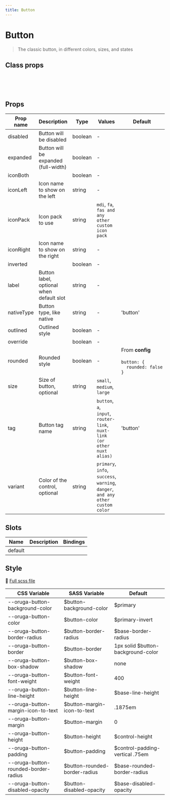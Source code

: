 ```yaml
---
title: Button
---
```


# Button

<div class="vp-doc">

> The classic button, in different colors, sizes, and states

</div>
<example-button />

## Class props

<br />

<inspector-button-viewer />

<br />
<br />

<div class="vp-doc">

## Props

| Prop name  | Description                              | Type    | Values                                                                          | Default                                                                                                                              |
| ---------- | ---------------------------------------- | ------- | ------------------------------------------------------------------------------- | ------------------------------------------------------------------------------------------------------------------------------------ |
| disabled   | Button will be disabled                  | boolean | -                                                                               |                                                                                                                                      |
| expanded   | Button will be expanded (full-width)     | boolean | -                                                                               |                                                                                                                                      |
| iconBoth   |                                          | boolean | -                                                                               |                                                                                                                                      |
| iconLeft   | Icon name to show on the left            | string  | -                                                                               |                                                                                                                                      |
| iconPack   | Icon pack to use                         | string  | `mdi`, `fa`, `fas and any other custom icon pack`                               |                                                                                                                                      |
| iconRight  | Icon name to show on the right           | string  | -                                                                               |                                                                                                                                      |
| inverted   |                                          | boolean | -                                                                               |                                                                                                                                      |
| label      | Button label, optional when default slot | string  | -                                                                               |                                                                                                                                      |
| nativeType | Button type, like native                 | string  | -                                                                               | 'button'                                                                                                                             |
| outlined   | Outlined style                           | boolean | -                                                                               |                                                                                                                                      |
| override   |                                          | boolean | -                                                                               |                                                                                                                                      |
| rounded    | Rounded style                            | boolean | -                                                                               | <div>From <b>config</b></div><br><code style='white-space: nowrap; padding: 0;'> button: {<br>&nbsp;&nbsp;rounded: false<br>}</code> |
| size       | Size of button, optional                 | string  | `small`, `medium`, `large`                                                      |                                                                                                                                      |
| tag        | Button tag name                          | string  | `button`, `a`, `input`, `router-link`, `nuxt-link (or other nuxt alias)`        | 'button'                                                                                                                             |
| variant    | Color of the control, optional           | string  | `primary`, `info`, `success`, `warning`, `danger`, `and any other custom color` |                                                                                                                                      |

## Slots

| Name    | Description | Bindings |
| ------- | ----------- | -------- |
| default |             |          |

## Style

📄 [Full scss file](https://github.com/oruga-ui/oruga/blob/master/packages/oruga/src/scss/components/__button.scss.scss)

| CSS Variable                         | SASS Variable                  | Default                             |
| ------------------------------------ | ------------------------------ | ----------------------------------- |
| --oruga-button-background-color      | \$button-background-color      | \$primary                           |
| --oruga-button-color                 | \$button-color                 | \$primary-invert                    |
| --oruga-button-border-radius         | \$button-border-radius         | \$base-border-radius                |
| --oruga-button-border                | \$button-border                | 1px solid \$button-background-color |
| --oruga-button-box-shadow            | \$button-box-shadow            | none                                |
| --oruga-button-font-weight           | \$button-font-weight           | 400                                 |
| --oruga-button-line-height           | \$button-line-height           | \$base-line-height                  |
| --oruga-button-margin-icon-to-text   | \$button-margin-icon-to-text   | .1875em                             |
| --oruga-button-margin                | \$button-margin                | 0                                   |
| --oruga-button-height                | \$button-height                | \$control-height                    |
| --oruga-button-padding               | \$button-padding               | \$control-padding-vertical .75em    |
| --oruga-button-rounded-border-radius | \$button-rounded-border-radius | \$base-rounded-border-radius        |
| --oruga-button-disabled-opacity      | \$button-disabled-opacity      | \$base-disabled-opacity             |

</div>
